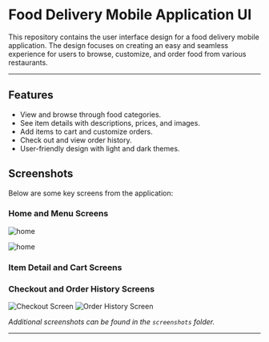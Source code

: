 # Food Delivery Mobile Application UI

This repository contains the user interface design for a food delivery mobile application. The design focuses on creating an easy and seamless experience for users to browse, customize, and order food from various restaurants.

---

## Features

- View and browse through food categories.
- See item details with descriptions, prices, and images.
- Add items to cart and customize orders.
- Check out and view order history.
- User-friendly design with light and dark themes.

## Screenshots

Below are some key screens from the application:

### Home and Menu Screens
![home](https://github.com/user-attachments/assets/5c3ba1d7-5751-4baf-bf5e-adeb4ea7e725)

![home](https://github.com/user-attachments/assets/15d13f6c-5d80-4659-9170-da8bf1c40366)

### Item Detail and Cart Screens

### Checkout and Order History Screens
![Checkout Screen](screenshots/checkout.png)
![Order History Screen](screenshots/order_history.png)

*Additional screenshots can be found in the `screenshots` folder.*

---
